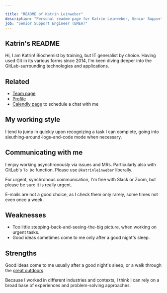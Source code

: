 ```yaml
---

title: "README of Katrin Leinweber"
description: "Personal readme page for Katrin Leinweber, Senior Support Engineer, GitLab"
job: "Senior Support Engineer (EMEA)"
---
```


## Katrin's README

Hi, I am Katrin! Biochemist by training, but IT generalist by choice.
Having used Git in its various forms since 2014,
I'm keen diving deeper into the GitLab-surrounding technologies and applications.

## Related

* [Team page](/handbook/company/team/#katrinleinweber)
* [Profile](https://gitlab.com/katrinleinweber)
* [Calendly page](https://calendly.com/katrinleinweber/informal-chat) to schedule a chat with me

## My working style

I tend to jump in quickly upon recognizing a task I can complete,
going into sleuthing-around-logs-and-code mode when necessary.

## Communicating with me

I enjoy working asynchronously via issues and MRs.
Particularly also with GitLab's `To Do` function.
Please use `@katrinleinweber` liberally.

For urgent, synchronous communication, I'm fine with Slack or Zoom,
but please be sure it is really urgent.

E-mails are not a good choice, as I check them only rarely,
some times not even once a week.

## Weaknesses

* Too little stepping-back-and-seeing-the-big picture,
  when working on urgent tasks.
* Good ideas sometimes come to me only after a good night's sleep.

## Strengths

Good ideas come to me usually after a good night's sleep,
or a walk through the [great outdoors](https://www.youtube.com/watch?v=AzttaR1PIlM).

Because I worked in different industries and contexts,
I think I can rely on a broad base of experiences
and problem-solving approaches.
